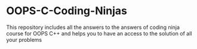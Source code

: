 # OOPS-C-Coding-Ninjas
This repository includes all the answers  to the answers of coding ninja course for OOPS C++ and helps you to have an access to the solution of all your problems
